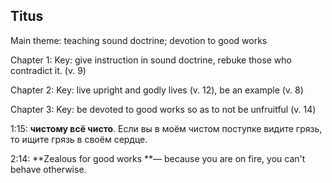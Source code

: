 ## Titus

Main theme: teaching sound doctrine; devotion to good works

Chapter 1: Key: give instruction in sound doctrine, rebuke those who contradict it. (v. 9)

Chapter 2: Key: live upright and godly lives (v. 12), be an example (v. 8)

Chapter 3: Key: be devoted to good works so as to not be unfruitful (v. 14)

1:15: **чистому всё чисто**. Если вы в моём чистом поступке видите грязь, то ищите грязь в своём сердце.

2:14: **Zealous for good works **— because you are on fire, you can't behave otherwise.
